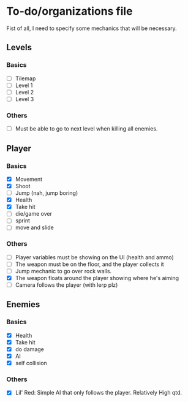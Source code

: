 # To-do/organizations file

Fist of all, I need to specify some mechanics that will be necessary.

## Levels
### Basics
- [ ] Tilemap
- [ ] Level 1
- [ ] Level 2
- [ ] Level 3

### Others
- [ ] Must be able to go to next level when killing all enemies.

## Player
### Basics
- [x] Movement
- [x] Shoot
- [ ] Jump (nah, jump boring)
- [x] Health
- [x] Take hit
- [ ] die/game over
- [ ] sprint
- [ ] move and slide

### Others
- [ ] Player variables must be showing on the UI (health and ammo)
- [ ] The weapon must be on the floor, and the player collects it
- [ ] Jump mechanic to go over rock walls.
- [x] The weapon floats around the player showing where he's aiming
- [ ] Camera follows the player (with lerp plz)

## Enemies
### Basics
- [x] Health
- [x] Take hit
- [x] do damage
- [x] AI
- [x] self collision

### Others
- [x] Lil' Red: Simple AI that only follows the player. Relatively High qtd.

